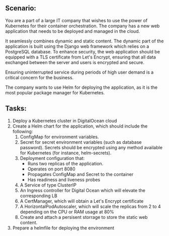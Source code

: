 ## Scenario:
You are a part of a large IT company that wishes to use the power of Kubernetes for their container orchestration. The company has a new web application that needs to be deployed and managed in the cloud. 

It seamlessly combines dynamic and static content. The dynamic part of the application is built using the Django web framework which relies on a PostgreSQL database. To enhance security, the web application should be equipped with a TLS certificate from Let's Encrypt, ensuring that all data exchanged between the server and users is encrypted and secure.

Ensuring uninterrupted service during periods of high user demand is a critical concern for the business. 

The company wants to use Helm for deploying the application, as it is the most popular package manager for Kubernetes.

## Tasks:
1. Deploy a Kubernetes cluster in DigitalOcean cloud
1. Create a Helm chart for the application, which should include the following:
    1. ConfigMap for environment variables.
    1.  Secret for secret environment variables (such as database password). Secrets should be encrypted using any method available for Kubernetes (for instance, helm-secrets).
    1.  Deployment configuration that:
        - Runs two replicas of the application.
        - Operates on port 8080
        - Propagates ConfigMap and Secret to the container
        - Has readiness and liveness probes
    1. A Service of type ClusterIP
    1. An Ingress controller for Digital Ocean which will elevate the corresponding LB
    1. A CertManager, which will obtain a Let's Encrypt certificate
    1. A HorizontalPodAutoscaler, which will scale the replicas from 2 to 4 depending on the CPU or RAM usage at 80%
    1. Create and attach a persisent storrage to store the static web content.
2. Prepare a helmfile for deploying the environment
